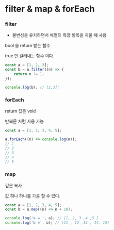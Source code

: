 #  filter & map & forEach

### filter

- 불변성을 유지하면서 배열의 특정 항목을 지울 때 사용

bool 을 return 받는 함수

true 만 걸러내는 함수 이다.

```javascript
const a = [1, 2, 3];
const b = a.filter((n) => {
    return n != 1;
});

console.log(b); // [2,3];
```

### forEach

return 값은 void 

반복문 처럼 사용 가능

```javascript
const a = [1, 2, 3, 4, 5];

a.forEach((n) => console.log(n));
// 1
// 2
// 3
// 4
// 5
```

### map

깊은 복사

값 하나 하나를 가공 할 수 있다.

```javascript
const a = [1, 2, 3, 4, 5];
const b = a.map((n) => n + 10);

console.log('a = ', a); // [1, 2, 3 ,4 ,5 ]
console.log('b =', b); // [11 , 12 ,13 , 14, 15]
```